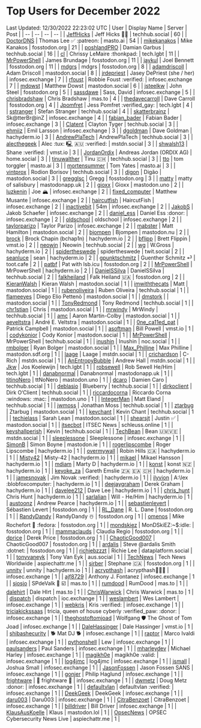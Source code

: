 # Top Users for December 2022
Last Updated: 12/30/2022 22:23:02 UTC
| User | Display Name | Server | Post |
| -- | -- | -- | -- |
| [JeffHicks](https://techhub.social/@JeffHicks) | Jeff Hicks 🐶🎼 | techhub.social | 60 |
| [DoctorDNS](https://masto.ai/@DoctorDNS) | Thomas Lee ✅ :patreon: | masto.ai | 54 |
| [mikekanakos](https://fosstodon.org/@mikekanakos) | Mike Kanakos | fosstodon.org | 21 |
| [poshlandPRO](https://techhub.social/@poshlandPRO) | Damian Garbus | techhub.social | 16 |
| [cl](https://tech.lgbt/@cl) | Chrissy LeMaire :thonkpad: | tech.lgbt | 11 |
| [MrPowerShell](https://fosstodon.org/@MrPowerShell) | James Brundage | fosstodon.org | 11 |
| [jaykul](https://fosstodon.org/@jaykul) | Joel Bennett | fosstodon.org | 11 |
| [mdgrs](https://fosstodon.org/@mdgrs) | mdgrs | fosstodon.org | 8 |
| [adamdriscoll](https://mastodon.social/@adamdriscoll) | Adam Driscoll | mastodon.social | 8 |
| [jrdepriest](https://infosec.exchange/@jrdepriest) | Jasey DePriest (she / her) | infosec.exchange | 7 |
| [rfoust](https://infosec.exchange/@rfoust) | Robbie Foust :verified: | infosec.exchange | 7 |
| [mdowst](https://mastodon.social/@mdowst) | Matthew Dowst | mastodon.social | 6 |
| [jsteelkw](https://fosstodon.org/@jsteelkw) | John Steel | fosstodon.org | 5 |
| [sassdawe](https://infosec.exchange/@sassdawe) | Sass, David | infosec.exchange | 5 |
| [chrisbradshaw](https://mas.to/@chrisbradshaw) | Chris Bradshaw | mas.to | 4 |
| [thedavecarroll](https://fosstodon.org/@thedavecarroll) | Dave Carroll | fosstodon.org | 4 |
| [Jpomfret](https://tech.lgbt/@Jpomfret) | Jess Pomfret :verified_gay: | tech.lgbt | 4 |
| [sstranger](https://techhub.social/@sstranger) | Stefan Stranger | techhub.social | 4 |
| [skatterbrainz](https://infosec.exchange/@skatterbrainz) | Sk@tterBr@inZ | infosec.exchange | 4 |
| [fabian_bader](https://infosec.exchange/@fabian_bader) | Fabian Bader | infosec.exchange | 3 |
| [Clatent](https://techhub.social/@Clatent) | Clayton Tyger | techhub.social | 3 |
| [ehmiiz](https://infosec.exchange/@ehmiiz) | Emil Larsson | infosec.exchange | 3 |
| [dgoldman](https://hachyderm.io/@dgoldman) | Dave Goldman | hachyderm.io | 3 |
| [AndrewPlaTech](https://techhub.social/@AndrewPlaTech) | AndrewPlaTech | techhub.social | 3 |
| [alecthegeek](https://mstdn.social/@alecthegeek) | Alec :tux: 🖳 🇦🇺 :verified: | mstdn.social | 3 |
| [shwalsh13](https://vmst.io/@shwalsh13) | Shane :verified: | vmst.io | 3 |
| [JordanOrdix](https://home.social/@JordanOrdix) | Andreas Jordan (ORDIX AG) | home.social | 3 |
| [tinuwalther](https://techhub.social/@tinuwalther) | Tinu 🇨🇭 | techhub.social | 3 |
| [tto](https://masto.ai/@tto) | tom torggler | masto.ai | 3 |
| [mortensummer](https://masto.ai/@mortensummer) | Tom Yates | masto.ai | 3 |
| [vintprox](https://techhub.social/@vintprox) | Rodion Borisov | techhub.social | 3 |
| [digon](https://mastodon.social/@digon) | Digão | mastodon.social | 3 |
| [gregglsc](https://fosstodon.org/@gregglsc) | Gregg | fosstodon.org | 3 |
| [matty](https://mastodonapp.uk/@matty) | matty of salisbury | mastodonapp.uk | 2 |
| [gioxx](https://mastodon.uno/@gioxx) | Gioxx | mastodon.uno | 2 |
| [luzkenin](https://infosec.exchange/@luzkenin) | Joe 🏔️ | infosec.exchange | 2 |
| [fixed_computer](https://infosec.exchange/@fixed_computer) | Matthew Musante | infosec.exchange | 2 |
| [haircutfish](https://infosec.exchange/@haircutfish) | HaircutFish | infosec.exchange | 2 |
| [inactivebit](https://infosec.exchange/@inactivebit) | 54m | infosec.exchange | 2 |
| [JakobS](https://infosec.exchange/@JakobS) | Jakob Schaefer | infosec.exchange | 2 |
| [daniel_ess](https://infosec.exchange/@daniel_ess) | Daniel Ess :donor: | infosec.exchange | 2 |
| [oldschool](https://infosec.exchange/@oldschool) | oldschool | infosec.exchange | 2 |
| [taylorparizo](https://infosec.exchange/@taylorparizo) | Taylor Parizo | infosec.exchange | 2 |
| [mabster](https://mastodon.social/@mabster) | Matt Hamilton | mastodon.social | 2 |
| [bjompen](https://mastodon.nu/@bjompen) | Bjompen | mastodon.nu | 2 |
| [brock](https://hachyderm.io/@brock) | Brock Chapin (bchap1n) | hachyderm.io | 2 |
| [bflipp](https://vmst.io/@bflipp) | Brett Flippin | vmst.io | 2 |
| [neowin](https://techhub.social/@neowin) | Neowin | techhub.social | 2 |
| [wg](https://hachyderm.io/@wg) | W.Gross | hachyderm.io | 2 |
| [spidertheswede](https://twit.social/@spidertheswede) | spidertheswede | twit.social | 2 |
| [seanluce](https://hachyderm.io/@seanluce) | sean | hachyderm.io | 2 |
| [gpunktschmitz](https://toot.cafe/@gpunktschmitz) | Guenther Schmitz ⏎ | toot.cafe | 2 |
| [patbf](https://fosstodon.org/@patbf) | Pat with lsb.icu | fosstodon.org | 2 |
| [MrPowerShell](https://hachyderm.io/@MrPowerShell) | MrPowerShell | hachyderm.io | 2 |
| [DanielSSilva](https://techhub.social/@DanielSSilva) | DanielSSilva | techhub.social | 2 |
| [falkheiland](https://fosstodon.org/@falkheiland) | Falk Heiland 🇺🇦 | fosstodon.org | 2 |
| [KieranWalsh](https://mastodon.social/@KieranWalsh) | Kieran Walsh | mastodon.social | 1 |
| [imwiththecats](https://mastodon.social/@imwiththecats) | Matt | mastodon.social | 1 |
| [rubenoliveira](https://techhub.social/@rubenoliveira) | Ruben Oliveira | techhub.social | 1 |
| [flameeyes](https://mastodon.social/@flameeyes) | Diego Elio Pettenò | mastodon.social | 1 |
| [dmstork](https://mastodon.social/@dmstork) |  | mastodon.social | 1 |
| [TonyRedmond](https://techhub.social/@TonyRedmond) | Tony Redmond | techhub.social | 1 |
| [chr1stian](https://mastodon.social/@chr1stian) | Chris | mastodon.social | 1 |
| [mrwindy](https://techhub.social/@mrwindy) | MrWindy | techhub.social | 1 |
| [amc](https://mastodon.social/@amc) | Aaron Martin-Colby | mastodon.social | 1 |
| [aeveltstra](https://mastodon.social/@aeveltstra) | André E. Veltstra | mastodon.social | 1 |
| [0ne_ca11ed_pat](https://mastodon.social/@0ne_ca11ed_pat) | Patrick Campbell | mastodon.social | 1 |
| [asoftman](https://vmst.io/@asoftman) | Bill Powell | vmst.io | 1 |
| [codykonior](https://mastodon.social/@codykonior) | Cody Konior | mastodon.social | 1 |
| [MrPowerShell](https://techhub.social/@MrPowerShell) | MrPowerShell | techhub.social | 1 |
| [inushin](https://noc.social/@inushin) | Inushin | noc.social | 1 |
| [rmbolger](https://mastodon.social/@rmbolger) | Ryan Bolger | mastodon.social | 1 |
| [Max_Philline](https://mastodon.sdf.org/@Max_Philline) | Max Philline | mastodon.sdf.org | 1 |
| [laage](https://mstdn.social/@laage) | Laage | mstdn.social | 1 |
| [crichardson](https://mstdn.social/@crichardson) | C-Rich | mstdn.social | 1 |
| [AnEntropyBubble](https://mstdn.social/@AnEntropyBubble) | Andrew Hall | mstdn.social | 1 |
| [Jkw](https://tech.lgbt/@Jkw) | Jos Koelewijn | tech.lgbt | 1 |
| [robsewell](https://tech.lgbt/@robsewell) | Rob Sewell He/Him | tech.lgbt | 1 |
| [danabnormal](https://mastodonapp.uk/@danabnormal) | Danabnormal | mastodonapp.uk | 1 |
| [titinoNero](https://mastodon.uno/@titinoNero) | ttNoNero | mastodon.uno | 1 |
| [dcaro](https://techhub.social/@dcaro) | Damien Caro | techhub.social | 1 |
| [deblasio](https://techhub.social/@deblasio) | Blueberry | techhub.social | 1 |
| [dirkoclient](https://techhub.social/@dirkoclient) | Dirk O‘Client | techhub.social | 1 |
| [riccardocorna](https://mastodon.uno/@riccardocorna) | Riccardo Corna :windows: :mac: | mastodon.uno | 1 |
| [IntegerMan](https://techhub.social/@IntegerMan) | Matt Eland | techhub.social | 1 |
| [jwmoss](https://techhub.social/@jwmoss) | Jonathan Moss | techhub.social | 1 |
| [ztarbug](https://mastodon.social/@ztarbug) | Ztarbug | mastodon.social | 1 |
| [kevchant](https://techhub.social/@kevchant) | Kevin Chant | techhub.social | 1 |
| [techielass](https://mastodon.social/@techielass) | Sarah Lean | mastodon.social | 1 |
| [shearsjt](https://mastodon.social/@shearsjt) | Justin ✅ | mastodon.social | 1 |
| [itsecbot](https://schleuss.online/@itsecbot) | ITSEC News | schleuss.online | 1 |
| [kevshallperish](https://techhub.social/@kevshallperish) | Kevin | techhub.social | 1 |
| [TechBean](https://mstdn.social/@TechBean) | Bean 🇺🇲🇻🇪 | mstdn.social | 1 |
| [sleeplessone](https://infosec.exchange/@sleeplessone) | Sleeplessone | infosec.exchange | 1 |
| [SimonB](https://mastodon.ie/@SimonB) | Simon Boyne | mastodon.ie | 1 |
| [rogerlipscombe](https://hachyderm.io/@rogerlipscombe) | Roger Lipscombe | hachyderm.io | 1 |
| [overmywall](https://hachyderm.io/@overmywall) | Robin Hills 🇨🇦 | hachyderm.io | 1 |
| [Misty42](https://hachyderm.io/@Misty42) | Misty-42 | hachyderm.io | 1 |
| [mikael](https://hachyderm.io/@mikael) | Mikael Hansson | hachyderm.io | 1 |
| [mdiam](https://hachyderm.io/@mdiam) | Marty D | hachyderm.io | 1 |
| [konst](https://hachyderm.io/@konst) | konst 🇳🇿 | hachyderm.io | 1 |
| [keyoke_za](https://hachyderm.io/@keyoke_za) | Gareth Emslie 🇿🇦 🇪🇦 🇨🇭 | hachyderm.io | 1 |
| [jamesnovak](https://hachyderm.io/@jamesnovak) | Jim Novak :verified: | hachyderm.io | 1 |
| [ilyvion](https://hachyderm.io/@ilyvion) | A:\lex :blobfoxcomputer: | hachyderm.io | 1 |
| [deejaygraham](https://hachyderm.io/@deejaygraham) | Derek Graham | hachyderm.io | 1 |
| [davelee212](https://hachyderm.io/@davelee212) | Dave Lee | hachyderm.io | 1 |
| [chris_hunt](https://hachyderm.io/@chris_hunt) | Chris Hunt | hachyderm.io | 1 |
| [sarlalian](https://hachyderm.io/@sarlalian) | Will - He/Him | hachyderm.io | 1 |
| [austoonz](https://hachyderm.io/@austoonz) | Andrew Pearce | hachyderm.io | 1 |
| [sebastienlevert](https://fosstodon.org/@sebastienlevert) | Sébastien Levert | fosstodon.org | 1 |
| [RL_Dane](https://fosstodon.org/@RL_Dane) | R. L. Dane | fosstodon.org | 1 |
| [RandyDandy](https://fosstodon.org/@RandyDandy) | RandyDandy ☃️ | fosstodon.org | 1 |
| [omenos](https://fosstodon.org/@omenos) | Mike Rochefort 🐧 :fedora: | fosstodon.org | 1 |
| [mondskiez](https://fosstodon.org/@mondskiez) | MonDSkiEZ:~$:idle: | fosstodon.org | 1 |
| [mammaclauds](https://fosstodon.org/@mammaclauds) | Claudia Regio | fosstodon.org | 1 |
| [dprice](https://fosstodon.org/@dprice) | Derek Price | fosstodon.org | 1 |
| [ChaoticGood007](https://fosstodon.org/@ChaoticGood007) | ChaoticGood007 | fosstodon.org | 1 |
| [ardalis](https://fosstodon.org/@ardalis) | Steve @ardalis Smith :dotnet: | fosstodon.org | 1 |
| [richiebzzzt](https://dataplatform.social/@richiebzzzt) | Richie Lee | dataplatform.social | 1 |
| [tonyvaneyk](https://aus.social/@tonyvaneyk) | Tony Van Eyk | aus.social | 1 |
| [TechNews](https://aspiechattr.me/@TechNews) | Tech News Worldwide | aspiechattr.me | 1 |
| [sirber](https://fosstodon.org/@sirber) | Stephane 🇨🇦 | fosstodon.org | 1 |
| [unnity](https://hachyderm.io/@unnity) | unnity | hachyderm.io | 1 |
| [acrypthash](https://infosec.exchange/@acrypthash) | acrypthash👨🏻‍💻 | infosec.exchange | 1 |
| [ajf8729](https://infosec.exchange/@ajf8729) | Anthony J. Fontanez | infosec.exchange | 1 |
| [sjosjo](https://mas.to/@sjosjo) | SPdeValk 🐘️ ☑️ | mas.to | 1 |
| [rumdood](https://mas.to/@rumdood) | RumDood | mas.to | 1 |
| [dalehirt](https://mas.to/@dalehirt) | Dale HIrt | mas.to | 1 |
| [ChrisWarwick](https://mas.to/@ChrisWarwick) | Chris Warwick | mas.to | 1 |
| [dispatch](https://ioc.exchange/@dispatch) | dispatch | ioc.exchange | 1 |
| [weslambert](https://infosec.exchange/@weslambert) | Wes Lambert | infosec.exchange | 1 |
| [webkris](https://infosec.exchange/@webkris) | Kris :verified: | infosec.exchange | 1 |
| [triciakickssaas](https://infosec.exchange/@triciakickssaas) | tricia, queen of house cyberly :verified_paw: :donor: | infosec.exchange | 1 |
| [theghostoftomjoad](https://infosec.exchange/@theghostoftomjoad) | Wolfgang 🛡️  The Ghost of Tom Joad | infosec.exchange | 1 |
| [DaleHassinger](https://vmst.io/@DaleHassinger) | Dale Hassinger | vmst.io | 1 |
| [shibashecurity](https://infosec.exchange/@shibashecurity) | 🐕 Mat DJ 🐕 | infosec.exchange | 1 |
| [raptor](https://infosec.exchange/@raptor) | Marco Ivaldi | infosec.exchange | 1 |
| [pythonshell](https://infosec.exchange/@pythonshell) | Lew | infosec.exchange | 1 |
| [paulsanders](https://infosec.exchange/@paulsanders) | Paul Sanders | infosec.exchange | 1 |
| [mharleydev](https://infosec.exchange/@mharleydev) | Michael Harley | infosec.exchange | 1 |
| [magikh0e](https://infosec.exchange/@magikh0e) | magikh0e  :valid: | infosec.exchange | 1 |
| [log4jmc](https://infosec.exchange/@log4jmc) | log4jmc | infosec.exchange | 1 |
| [jsmall](https://infosec.exchange/@jsmall) | Joshua Small | infosec.exchange | 1 |
| [JasonFossen](https://infosec.exchange/@JasonFossen) | Jason Fossen SANS | infosec.exchange | 1 |
| [gonjer](https://infosec.exchange/@gonjer) | Philip Haglund | infosec.exchange | 1 |
| [frightware](https://infosec.exchange/@frightware) | 👻 frightware 👻 | infosec.exchange | 1 |
| [dwmetz](https://infosec.exchange/@dwmetz) | Doug Metz :donor: | infosec.exchange | 1 |
| [defaultvlan](https://infosec.exchange/@defaultvlan) | defaultvlan :verified: | infosec.exchange | 1 |
| [DeekGeek](https://infosec.exchange/@DeekGeek) | DeekGeek | infosec.exchange | 1 |
| [daru003](https://infosec.exchange/@daru003) | Daru003 | infosec.exchange | 1 |
| [CitraBenzoet](https://infosec.exchange/@CitraBenzoet) | CitraBenzoet | infosec.exchange | 1 |
| [billdriver](https://infosec.exchange/@billdriver) | Bill Driver | infosec.exchange | 1 |
| [KlausAusKoelle](https://mastodon.lol/@KlausAusKoelle) | Klaus | mastodon.lol | 1 |
| [OpsecNews](https://aspiechattr.me/@OpsecNews) | OPSEC Cybersecurity News Live | aspiechattr.me | 1 |
